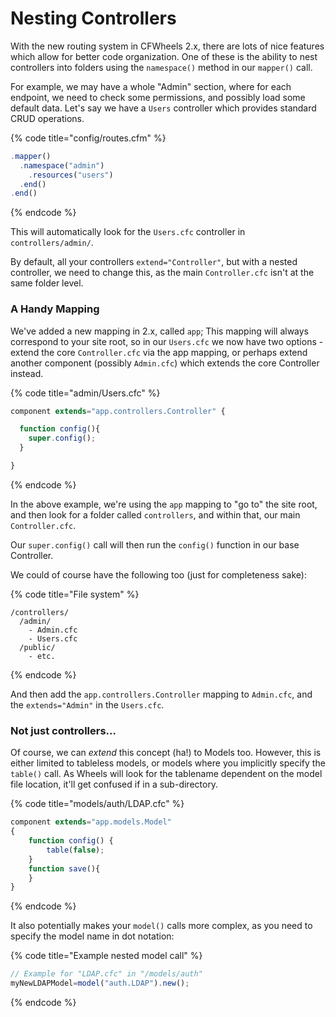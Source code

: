 # Nesting Controllers

With the new routing system in CFWheels 2.x, there are lots of nice features which allow for better code organization. One of these is the ability to nest controllers into folders using the `namespace()` method in our `mapper()` call.

For example, we may have a whole "Admin" section, where for each endpoint, we need to check some permissions, and possibly load some default data. Let's say we have a `Users` controller which provides standard CRUD operations.

{% code title="config/routes.cfm" %}
```javascript
.mapper()
  .namespace("admin")
    .resources("users")
  .end()
.end()
```
{% endcode %}

This will automatically look for the `Users.cfc` controller in `controllers/admin/`.

By default, all your controllers `extend="Controller"`, but with a nested controller, we need to change this, as the main `Controller.cfc` isn't at the same folder level.

### A Handy Mapping

We've added a new mapping in 2.x, called `app`; This mapping will always correspond to your site root, so in our `Users.cfc` we now have two options - extend the core `Controller.cfc` via the app mapping, or perhaps extend another component (possibly `Admin.cfc`) which extends the core Controller instead.

{% code title="admin/Users.cfc" %}
```javascript
component extends="app.controllers.Controller" {

  function config(){
    super.config();
  }

}
```
{% endcode %}

In the above example, we're using the `app` mapping to "go to" the site root, and then look for a folder called `controllers`, and within that, our main `Controller.cfc`.

Our `super.config()` call will then run the `config()` function in our base Controller.

We could of course have the following too (just for completeness sake):

{% code title="File system" %}
```
/controllers/
  /admin/
    - Admin.cfc
    - Users.cfc
  /public/
    - etc.
```
{% endcode %}

And then add the `app.controllers.Controller` mapping to `Admin.cfc`, and the `extends="Admin"` in the `Users.cfc`.

### Not just controllers...

Of course, we can _extend_ this concept (ha!) to Models too. However, this is either limited to tableless models, or models where you implicitly specify the `table()` call. As Wheels will look for the tablename dependent on the model file location, it'll get confused if in a sub-directory.

{% code title="models/auth/LDAP.cfc" %}
```javascript
component extends="app.models.Model"
{
    function config() {
        table(false);
    }
    function save(){
    }
}
```
{% endcode %}

It also potentially makes your `model()` calls more complex, as you need to specify the model name in dot notation:

{% code title="Example nested model call" %}
```javascript
// Example for "LDAP.cfc" in "/models/auth"
myNewLDAPModel=model("auth.LDAP").new();
```
{% endcode %}
